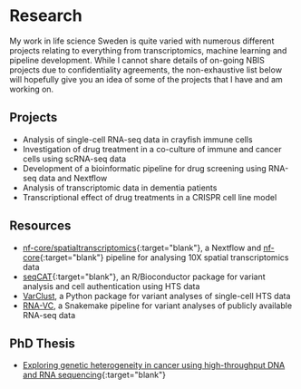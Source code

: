 # Research

My work in life science Sweden is quite varied with numerous different projects
relating to everything from transcriptomics, machine learning and pipeline
development. While I cannot share details of on-going NBIS projects due to
confidentiality agreements, the non-exhaustive list below will hopefully give
you an idea of some of the projects that I have and am working on.

## Projects

* Analysis of single-cell RNA-seq data in crayfish immune cells
* Investigation of drug treatment in a co-culture of immune and cancer cells
  using scRNA-seq data
* Development of a bioinformatic pipeline for drug screening using RNA-seq
  data and Nextflow
* Analysis of transcriptomic data in dementia patients
* Transcriptional effect of drug treatments in a CRISPR cell line model

## Resources

* [nf-core/spatialtranscriptomics](https://github.com/nf-core/spatialtranscriptomics){:target="blank"},
  a Nextflow and [nf-core](https://nf-co.re/){:target="blank"} pipeline for
  analysing 10X spatial transcriptomics data
* [seqCAT](https://www.bioconductor.org/packages/release/bioc/html/seqCAT.html){:target="blank"},
  an R/Bioconductor package for variant analysis and cell authentication using
  HTS data
* [VarClust](https://github.com/fasterius/VarClust), a Python package for
  variant analyses of single-cell HTS data
* [RNA-VC](https://github.com/fasterius/RNA-VC), a Snakemake pipeline for
  variant analyses of publicly available RNA-seq data

## PhD Thesis

* [Exploring genetic heterogeneity in cancer using high-throughput DNA and RNA
  sequencing](https://www.diva-portal.org/smash/record.jsf?pid=diva2%3A1245671&dswid=-5743){:target="blank"}
